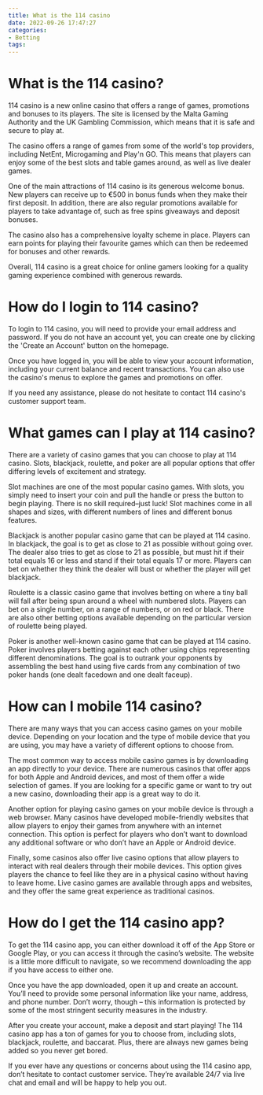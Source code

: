```yaml
---
title: What is the 114 casino
date: 2022-09-26 17:47:27
categories:
- Betting
tags:
---
```



#  What is the 114 casino?

114 casino is a new online casino that offers a range of games, promotions and bonuses to its players. The site is licensed by the Malta Gaming Authority and the UK Gambling Commission, which means that it is safe and secure to play at.

The casino offers a range of games from some of the world's top providers, including NetEnt, Microgaming and Play'n GO. This means that players can enjoy some of the best slots and table games around, as well as live dealer games.

One of the main attractions of 114 casino is its generous welcome bonus. New players can receive up to €500 in bonus funds when they make their first deposit. In addition, there are also regular promotions available for players to take advantage of, such as free spins giveaways and deposit bonuses.

The casino also has a comprehensive loyalty scheme in place. Players can earn points for playing their favourite games which can then be redeemed for bonuses and other rewards.

Overall, 114 casino is a great choice for online gamers looking for a quality gaming experience combined with generous rewards.

#  How do I login to 114 casino?

To login to 114 casino, you will need to provide your email address and password. If you do not have an account yet, you can create one by clicking the 'Create an Account' button on the homepage.

Once you have logged in, you will be able to view your account information, including your current balance and recent transactions. You can also use the casino's menus to explore the games and promotions on offer.

If you need any assistance, please do not hesitate to contact 114 casino's customer support team.

#  What games can I play at 114 casino?

There are a variety of casino games that you can choose to play at 114 casino. Slots, blackjack, roulette, and poker are all popular options that offer differing levels of excitement and strategy.

Slot machines are one of the most popular casino games. With slots, you simply need to insert your coin and pull the handle or press the button to begin playing. There is no skill required–just luck! Slot machines come in all shapes and sizes, with different numbers of lines and different bonus features.

Blackjack is another popular casino game that can be played at 114 casino. In blackjack, the goal is to get as close to 21 as possible without going over. The dealer also tries to get as close to 21 as possible, but must hit if their total equals 16 or less and stand if their total equals 17 or more. Players can bet on whether they think the dealer will bust or whether the player will get blackjack.

Roulette is a classic casino game that involves betting on where a tiny ball will fall after being spun around a wheel with numbered slots. Players can bet on a single number, on a range of numbers, or on red or black. There are also other betting options available depending on the particular version of roulette being played.

Poker is another well-known casino game that can be played at 114 casino. Poker involves players betting against each other using chips representing different denominations. The goal is to outrank your opponents by assembling the best hand using five cards from any combination of two poker hands (one dealt facedown and one dealt faceup).

#  How can I mobile 114 casino?

There are many ways that you can access casino games on your mobile device. Depending on your location and the type of mobile device that you are using, you may have a variety of different options to choose from.

The most common way to access mobile casino games is by downloading an app directly to your device. There are numerous casinos that offer apps for both Apple and Android devices, and most of them offer a wide selection of games. If you are looking for a specific game or want to try out a new casino, downloading their app is a great way to do it.

Another option for playing casino games on your mobile device is through a web browser. Many casinos have developed mobile-friendly websites that allow players to enjoy their games from anywhere with an internet connection. This option is perfect for players who don’t want to download any additional software or who don’t have an Apple or Android device.

Finally, some casinos also offer live casino options that allow players to interact with real dealers through their mobile devices. This option gives players the chance to feel like they are in a physical casino without having to leave home. Live casino games are available through apps and websites, and they offer the same great experience as traditional casinos.

#  How do I get the 114 casino app?

To get the 114 casino app, you can either download it off of the App Store or Google Play, or you can access it through the casino’s website. The website is a little more difficult to navigate, so we recommend downloading the app if you have access to either one.

Once you have the app downloaded, open it up and create an account. You’ll need to provide some personal information like your name, address, and phone number. Don’t worry, though – this information is protected by some of the most stringent security measures in the industry.

After you create your account, make a deposit and start playing! The 114 casino app has a ton of games for you to choose from, including slots, blackjack, roulette, and baccarat. Plus, there are always new games being added so you never get bored.

If you ever have any questions or concerns about using the 114 casino app, don’t hesitate to contact customer service. They’re available 24/7 via live chat and email and will be happy to help you out.
